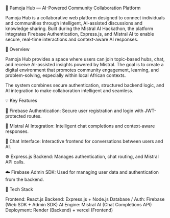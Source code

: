 🤝 Pamoja Hub — AI-Powered Community Collaboration Platform

Pamoja Hub is a collaborative web platform designed to connect individuals and communities through intelligent, AI-assisted discussions and knowledge sharing.
Built during the Mistral AI Hackathon, the platform integrates Firebase Authentication, Express.js, and Mistral AI to enable secure, real-time interactions and context-aware AI responses.

🚀 Overview

Pamoja Hub provides a space where users can join topic-based hubs, chat, and receive AI-assisted insights powered by Mistral.
The goal is to create a digital environment that promotes community engagement, learning, and problem-solving, especially within local African contexts.

The system combines secure authentication, structured backend logic, and AI integration to make collaboration intelligent and seamless.

💡 Key Features

🔐 Firebase Authentication: Secure user registration and login with JWT-protected routes.

🧠 Mistral AI Integration: Intelligent chat completions and context-aware responses.

💬 Chat Interface: Interactive frontend for conversations between users and AI.

⚙️ Express.js Backend: Manages authentication, chat routing, and Mistral API calls.

☁️ Firebase Admin SDK: Used for managing user data and authentication from the backend.

🧰 Tech Stack

Frontend: React.js
Backend: Express.js + Node.js
Database / Auth: Firebase (Web SDK + Admin SDK)
AI Engine: Mistral AI (Chat Completions API)
Deployment: Render (Backend) + vercel (Frontend)
